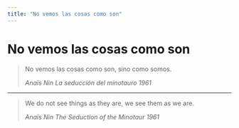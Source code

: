 ```yaml
---
title: "No vemos las cosas como son"
---
```


# No vemos las cosas como son

>No vemos las cosas como son, sino como somos.
>
>*Anaïs Nin
>La seducción del minotauro
>1961*

***

>We do not see things as they are, we see them as we are.
>
>*Anaïs Nin
>The Seduction of the Minotaur
>1961*
  